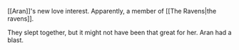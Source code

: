 [[Aran]]'s new love interest. Apparently, a member of [[The Ravens|the ravens]].

They slept together, but it might not have been that great for her. Aran had a blast.
